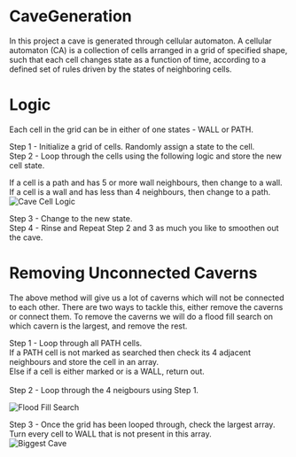 # CaveGeneration
In this project a cave is generated through cellular automaton. A cellular automaton (CA) is a collection of cells arranged in a grid of specified shape, such that each cell changes state as a function of time, according to a defined set of rules driven by the states of neighboring cells.

# Logic
Each cell in the grid can be in either of one states - WALL or PATH.

Step 1 - Initialize a grid of cells. Randomly assign a state to the cell.<br>
Step 2 - Loop through the cells using the following logic and store the new cell state.

If a cell is a path and has 5 or more wall neighbours, then change to a wall.<br>
If a cell is a wall and has less than 4 neighbours, then change to a path.<br>
![Cave Cell Logic](https://user-images.githubusercontent.com/38834548/173402810-09833a3f-fba7-4fc2-8c89-bdd074532d7e.png)

Step 3 - Change to the new state.<br>
Step 4 - Rinse and Repeat Step 2 and 3 as much you like to smoothen out the cave.<br>

# Removing Unconnected Caverns
The above method will give us a lot of caverns which will not be connected to each other. There are two ways to tackle this, either remove the caverns or connect them. To remove the caverns we will do a flood fill search on which cavern is the largest, and remove the rest.

Step 1 - Loop through all PATH cells.<br>
         If a PATH cell is not marked as searched then check its 4 adjacent neighbours and store the cell in an array.<br>
         Else if a cell is either marked or is a WALL, return out.<br><br>
Step 2 - Loop through the 4 neigbours using Step 1.<br>

![Flood Fill Search](https://user-images.githubusercontent.com/38834548/173407878-6c3603a6-2db9-49dd-a1e4-73f827ca3b4b.png)

Step 3 - Once the grid has been looped through, check the largest array. Turn every cell to WALL that is not present in this array.<br>
![Biggest Cave](https://user-images.githubusercontent.com/38834548/173407918-013b9466-1692-4aeb-8006-072fc9ec5865.png)
